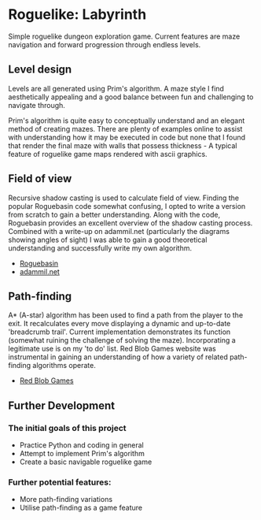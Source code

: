 # Roguelike: Labyrinth
Simple roguelike dungeon exploration game. Current features are 
maze navigation and forward progression through endless levels.

## Level design
Levels are all generated using Prim's algorithm. A maze style I find aesthetically  appealing and a good balance between fun and challenging to navigate through.

Prim's algorithm is quite easy to conceptually understand and an elegant method of creating mazes. There are plenty of examples online to assist with understanding how it may be executed in code but none that I found that render the final maze with walls that possess thickness - A typical feature of roguelike game maps rendered with ascii graphics.

## Field of view
Recursive shadow casting is used to calculate field of view. Finding the popular Roguebasin code somewhat confusing, I opted to write a version from scratch to gain a better understanding. Along with the code, Roguebasin provides an excellent overview of the shadow casting process. Combined with a write-up on adammil.net (particularly the diagrams showing angles of sight) I was able to gain a good theoretical understanding and successfully write my own algorithm.

+ [Roguebasin](http://www.roguebasin.com/index.php?title=FOV_using_recursive_shadowcasting)
+ [adammil.net](http://www.adammil.net/blog/v125_Roguelike_Vision_Algorithms.html#intro)

## Path-finding
A* (A-star) algorithm has been used to find a path from the player to the exit. It recalculates every move displaying a dynamic and up-to-date 'breadcrumb trail'. Current implementation demonstrates its function (somewhat ruining the challenge of solving the maze). Incorporating a legitimate use is on my 'to do' list. Red Blob Games website was instrumental in gaining an understanding of how a variety of related path-finding algorithms operate.

+ [Red Blob Games](https://www.redblobgames.com/pathfinding/a-star/introduction.html)

## Further Development

### The initial goals of this project

+ Practice Python and coding in general
+ Attempt to implement Prim's algorithm
+ Create a basic navigable roguelike game

### Further potential features:

+ More path-finding variations
+ Utilise path-finding as a game feature